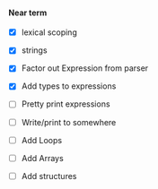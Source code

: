 #### Near term

 - [X] lexical scoping
 - [X] strings
 - [X] Factor out Expression from parser
 - [X] Add types to expressions
 - [ ] Pretty print expressions
 - [ ] Write/print to somewhere
 - [ ] Add Loops
 - [ ] Add Arrays
 - [ ] Add structures

